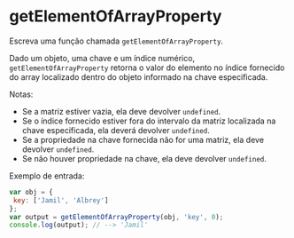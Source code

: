 # getElementOfArrayProperty

Escreva uma função chamada `getElementOfArrayProperty`.

Dado um objeto, uma chave e um índice numérico, `getElementOfArrayProperty` retorna o valor do elemento no índice fornecido do array localizado dentro do objeto informado na chave especificada.

Notas:

* Se a matriz estiver vazia, ela deve devolver `undefined`.
* Se o índice fornecido estiver fora do intervalo da matriz localizada na chave especificada, ela deverá devolver `undefined`.
* Se a propriedade na chave fornecida não for uma matriz, ela deve devolver `undefined`.
* Se não houver propriedade na chave, ela deve devolver `undefined`.

Exemplo de entrada:

```javascript
var obj = {
 key: ['Jamil', 'Albrey']
};
var output = getElementOfArrayProperty(obj, 'key', 0);
console.log(output); // --> 'Jamil'
```
